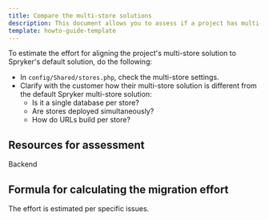 ```yaml
---
title: Compare the multi-store solutions
description: This document allows you to assess if a project has multi-store support.
template: howto-guide-template
---
```


To estimate the effort for aligning the project's multi-store solution to Spryker's default solution, do the following:

* In `config/Shared/stores.php`, check the multi-store settings.
* Clarify with the customer how their multi-store solution is different from the default Spryker multi-store solution:
    * Is it a single database per store?
    * Are stores deployed simultaneously?
    * How do URLs build per store?


## Resources for assessment

Backend


## Formula for calculating the migration effort

The effort is estimated per specific issues.
